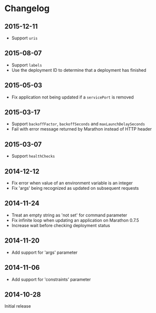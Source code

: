 # Changelog

## 2015-12-11

* Support `uris`

## 2015-08-07

* Support `labels`
* Use the deployment ID to determine that a deployment has finished 

## 2015-05-03

* Fix application not being updated if a `servicePort` is removed

## 2015-03-17

* Support `backoffFactor`, `backoffSeconds` and `maxLaunchDelaySeconds`
* Fail with error message returned by Marathon instead of HTTP header

## 2015-03-07

* Support `healthChecks`

## 2014-12-12

* Fix error when value of an environment variable is an integer
* Fix 'args' being recognized as updated on subsequent requests

## 2014-11-24

* Treat an empty string as 'not set' for command parameter
* Fix infinite loop when updating an application on Marathon 0.7.5
* Increase wait before checking deployment status

## 2014-11-20

* Add support for 'args' parameter

## 2014-11-06

* Add support for 'constraints' parameter

## 2014-10-28

Initial release
